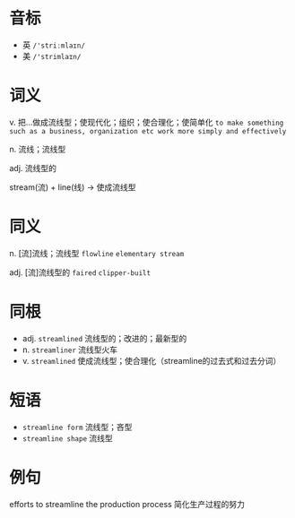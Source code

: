 # 音标

- 英 `/'striːmlaɪn/`
- 美 `/'strimlaɪn/`

# 词义

v. 把…做成流线型；使现代化；组织；使合理化；使简单化
`to make something such as a business, organization etc work more simply and effectively`

n. 流线；流线型


adj. 流线型的




stream(流) + line(线) → 使成流线型

# 同义

n. [流]流线；流线型
`flowline` `elementary stream`

adj. [流]流线型的
`faired` `clipper-built`

# 同根

- adj. `streamlined` 流线型的；改进的；最新型的
- n. `streamliner` 流线型火车
- v. `streamlined` 使成流线型；使合理化（streamline的过去式和过去分词）

# 短语

- `streamline form` 流线型；吝型
- `streamline shape` 流线型

# 例句

efforts to streamline the production process
简化生产过程的努力


